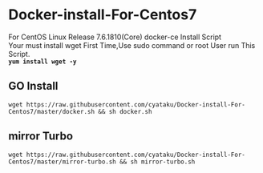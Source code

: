# Docker-install-For-Centos7
For CentOS Linux Release 7.6.1810(Core) docker-ce Install Script  
Your must install wget First Time,Use sudo command or root User run This Script.  
**`yum install wget -y`**    
## GO Install 
`wget https://raw.githubusercontent.com/cyataku/Docker-install-For-Centos7/master/docker.sh && sh docker.sh`

## mirror Turbo
`wget https://raw.githubusercontent.com/cyataku/Docker-install-For-Centos7/master/mirror-turbo.sh && sh mirror-turbo.sh`
